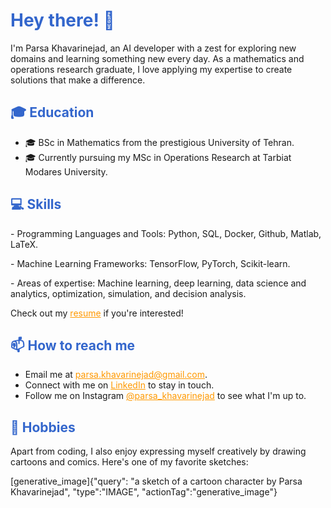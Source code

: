 <h1 style="color:#3366cc;">Hey there! 👋</h1>

<p>I'm Parsa Khavarinejad, an AI developer with a zest for exploring new domains and learning something new every day. As a mathematics and operations research graduate, I love applying my expertise to create solutions that make a difference.</p>

<h2 style="color:#3366cc;">🎓 Education</h2>

<ul>
  <li>🎓 BSc in Mathematics from the prestigious University of Tehran.</li>
  <li>🎓 Currently pursuing my MSc in Operations Research at Tarbiat Modares University.</li>
</ul>

<h2 style="color:#3366cc;">💻 Skills</h2>

<p>- Programming Languages and Tools: Python, SQL, Docker, Github, Matlab, LaTeX.</p>
<p>- Machine Learning Frameworks: TensorFlow, PyTorch, Scikit-learn.</p>
<p>- Areas of expertise: Machine learning, deep learning, data science and analytics, optimization, simulation, and decision analysis.</p>

<p>Check out my <a href="https://drive.google.com/file/d/18_pQHhp7zVmLC-OZmtDFhzwRAm4Uw29z/view?usp=drive_link" style="color:#ff9900;">resume</a> if you're interested!</p>

<h2 style="color:#3366cc;">📫 How to reach me</h2>

<ul>
  <li>Email me at <a href="mailto:parsa.khavarinejad@gmail.com" style="color:#ff9900;">parsa.khavarinejad@gmail.com</a>.</li>
  <li>Connect with me on <a href="https://www.linkedin.com/in/parsa-khavarinejad/" style="color:#ff9900;">LinkedIn</a> to stay in touch.</li>
  <li>Follow me on Instagram <a href="https://instagram.com/parsa_khavarinejad" style="color:#ff9900;">@parsa_khavarinejad</a> to see what I'm up to.</li>
</ul>

<h2 style="color:#3366cc;">🎨 Hobbies</h2>

<p>Apart from coding, I also enjoy expressing myself creatively by drawing cartoons and comics. Here's one of my favorite sketches:</p>

[generative_image]{"query": "a sketch of a cartoon character by Parsa Khavarinejad", "type":"IMAGE", "actionTag":"generative_image"}
